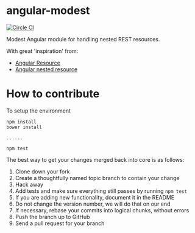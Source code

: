 angular-modest
==============

[![Circle CI](https://circleci.com/gh/christian-fei/angular-modest.svg)](https://circleci.com/gh/christian-fei/angular-modest)

Modest Angular module for handling nested REST resources.

With great 'inspiration' from:
- [Angular Resource](https://github.com/angular/bower-angular-resource)
- [Angular nested resource](https://github.com/roypeled/angular-nested-resource)



# How to contribute

To setup the environment

```
npm install
bower install

......

npm test
```

The best way to get your changes merged back into core is as follows:

1) Clone down your fork
2) Create a thoughtfully named topic branch to contain your change
3) Hack away
4) Add tests and make sure everything still passes by running `npm test`
5) If you are adding new functionality, document it in the README
6) Do not change the version number, we will do that on our end
7) If necessary, rebase your commits into logical chunks, without errors
8) Push the branch up to GitHub
9) Send a pull request for your branch
